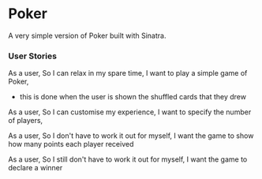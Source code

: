# Poker
A very simple version of Poker built with Sinatra.

### User Stories
As a user,
So I can relax in my spare time,
I want to play a simple game of Poker,
- this is done when the user is shown the shuffled cards that they drew

As a user,
So I can customise my experience,
I want to specify the number of players,

As a user,
So I don't have to work it out for myself,
I want the game to show how many points each player received

As a user,
So I still don't have to work it out for myself,
I want the game to declare a winner
